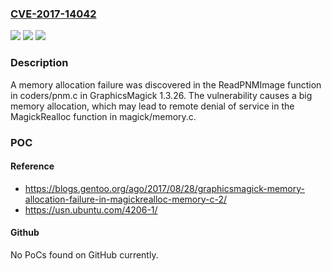 ### [CVE-2017-14042](https://cve.mitre.org/cgi-bin/cvename.cgi?name=CVE-2017-14042)
![](https://img.shields.io/static/v1?label=Product&message=n%2Fa&color=blue)
![](https://img.shields.io/static/v1?label=Version&message=n%2Fa&color=blue)
![](https://img.shields.io/static/v1?label=Vulnerability&message=n%2Fa&color=brighgreen)

### Description

A memory allocation failure was discovered in the ReadPNMImage function in coders/pnm.c in GraphicsMagick 1.3.26. The vulnerability causes a big memory allocation, which may lead to remote denial of service in the MagickRealloc function in magick/memory.c.

### POC

#### Reference
- https://blogs.gentoo.org/ago/2017/08/28/graphicsmagick-memory-allocation-failure-in-magickrealloc-memory-c-2/
- https://usn.ubuntu.com/4206-1/

#### Github
No PoCs found on GitHub currently.

